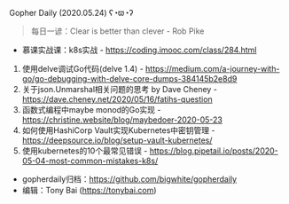 Gopher Daily (2020.05.24) ʕ◔ϖ◔ʔ

>每日一谚：Clear is better than clever - Rob Pike

* 慕课实战课：k8s实战 - https://coding.imooc.com/class/284.html

1. 使用delve调试Go代码(delve 1.4) - https://medium.com/a-journey-with-go/go-debugging-with-delve-core-dumps-384145b2e8d9
2. 关于json.Unmarshal相关问题的思考 by Dave Cheney - https://dave.cheney.net/2020/05/16/fatihs-question
3. 函数式编程中maybe monod的Go实现 - https://christine.website/blog/maybedoer-2020-05-23
4. 如何使用HashiCorp Vault实现Kubernetes中密钥管理 - https://deepsource.io/blog/setup-vault-kubernetes/
5. 使用kubernetes的10个最常见错误 - https://blog.pipetail.io/posts/2020-05-04-most-common-mistakes-k8s/

* gopherdaily归档：https://github.com/bigwhite/gopherdaily
* 编辑：Tony Bai (https://tonybai.com)
